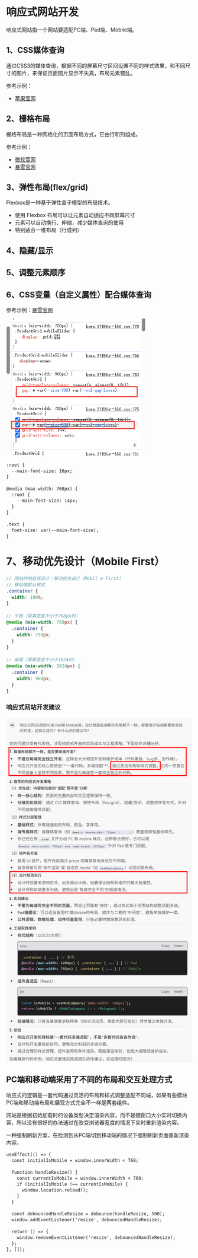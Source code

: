 # 响应式网站开发

响应式网站指一个网站要适配PC端、Pad端、Mobile端。

## 1、CSS媒体查询

通过CSS3的媒体查询，根据不同的屏幕尺寸区间设置不同的样式效果，和不同尺寸的图片，来保证页面图片显示不失真，布局元素错乱。

参考示例：

* [苹果官网](https://www.apple.com.cn)

## 2、栅格布局

栅格布局是一种网格化的页面布局方式，它由行和列组成。

参考示例：

* [微软官网](https://www.microsoft.com/zh-cn)
* [暴雪官网](https://www.blizzard.com/zh-tw/)

## 3、弹性布局(flex/grid)

Flexbox是一种基于弹性盒子模型的布局技术。

* 使用 Flexbox 布局可以让元素自动适应不同屏幕尺寸
* 元素可以自动换行、伸缩，减少媒体查询的使用
* 特别适合一维布局（行或列）

## 4、隐藏/显示

## 5、调整元素顺序

## 6、CSS变量（自定义属性）配合媒体查询

参考示例：[暴雪官网](https://www.blizzard.com/zh-tw/)

![](./CSS变量.png)


```
:root {
  --main-font-size: 16px;
}

@media (max-width: 768px) {
  :root {
    --main-font-size: 14px;
  }
}

.text {
  font-size: var(--main-font-size);
}
```

# 7、移动优先设计（Mobile First）

```scss
// 网站的响应式设计：移动优先设计（Mobil e First）
// 移动端默认样式
.container {
  width: 100%;
}

// 平板（屏幕宽度不小于768px时）
@media (min-width: 768px) {
  .container {
    width: 750px;
  }
}

// 桌面（屏幕宽度不小于1024时）
@media (min-width: 1024px) {
  .container {
    width: 960px;
  }
}
```

### 响应式网站开发建议

![](./响应式网站开发建议.png)

## PC端和移动端采用了不同的布局和交互处理方式

响应式的逻辑是一套代码通过灵活的布局和样式调整适配不同端，如果有些模块PC端和移动端布局和展现方式完全不一样是两套组件。

网站是根据初始加载时的设备类型决定渲染内容，而不是随窗口大小实时切换内容，所以没有很好的办法通过在改变浏览器宽度的情况下实时重新渲染内容。

一种强制刷新方案，在检测到从PC端切到移动端的情况下强制刷新页面重新渲染内容。

```tsx
useEffect(() => {
  const initialIsMobile = window.innerWidth < 768;

  function handleResize() {
    const currentIsMobile = window.innerWidth < 768;
    if (initialIsMobile !== currentIsMobile) {
      window.location.reload();
    }
  }

  const debouncedHandleResize = debounce(handleResize, 500);
  window.addEventListener('resize', debouncedHandleResize);

  return () => {
    window.removeEventListener('resize', debouncedHandleResize);
  };
}, []);
```